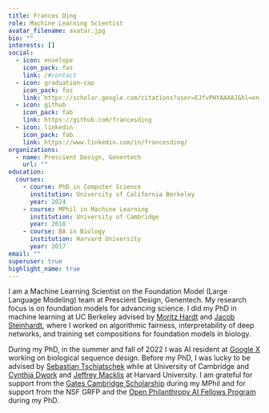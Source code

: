 ```yaml
---
title: Frances Ding
role: Machine Learning Scientist
avatar_filename: avatar.jpg
bio: ""
interests: []
social:
  - icon: envelope
    icon_pack: fas
    link: /#contact
  - icon: graduation-cap
    icon_pack: fas
    link: https://scholar.google.com/citations?user=EJfvPHYAAAAJ&hl=en
  - icon: github
    icon_pack: fab
    link: https://github.com/francesding
  - icon: linkedin
    icon_pack: fab
    link: https://www.linkedin.com/in/francesding/
organizations:
  - name: Prescient Design, Genentech
    url: ""
education:
  courses:
    - course: PhD in Computer Science
      institution: University of California Berkeley
      year: 2024
    - course: MPhil in Machine Learning
      institution: University of Cambridge
      year: 2018
    - course: BA in Biology
      institution: Harvard University
      year: 2017
email: ""
superuser: true
highlight_name: true
---
```

I am a Machine Learning Scientist on the Foundation Model (Large Language Modeling) team at Prescient Design, Genentech. My research focus is on foundation models for advancing science. I did my PhD in machine learning at UC Berkeley advised by [Moritz Hardt](https://mrtz.org/) and [Jacob Steinhardt](https://jsteinhardt.stat.berkeley.edu/), where I worked on algorithmic fairness, interpretability of deep networks, and training set compositions for foundation models in biology. 

During my PhD, in the summer and fall of 2022 I was AI resident at [Google X](https://x.company/) working on biological sequence design. Before my PhD, I was lucky to be advised by [Sebastian Tschiatschek](https://tschiatschek.net/) while at University of Cambridge and [Cynthia Dwork](https://dwork.seas.harvard.edu/) and [Jeffrey Macklis](https://macklislab.hscrb.harvard.edu/) at Harvard University. I am grateful for support from the [Gates Cambridge Scholarship](https://www.gatescambridge.org/) during my MPhil and for support from the NSF GRFP and the [Open Philanthropy AI Fellows Program](https://www.openphilanthropy.org/potential-risks-advanced-artificial-intelligence-the-open-phil-ai-fellowship/) during my PhD.
